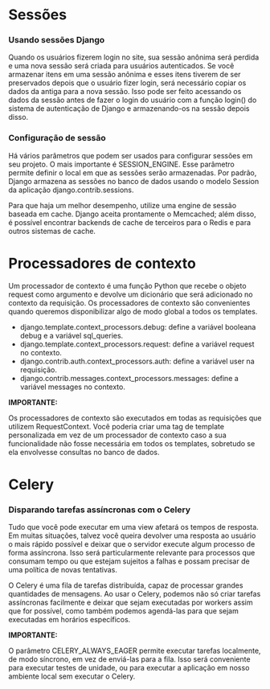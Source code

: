 # Sessões

### Usando sessões Django

Quando os usuários fizerem login no site, sua sessão anônima será perdida e uma nova sessão
será criada para usuários autenticados. Se você armazenar itens em uma sessão anônima
e esses itens tiverem de ser preservados depois que o usuário fizer login, será necessário
copiar os dados da antiga para a nova sessão. Isso pode ser feito acessando os dados da
sessão antes de fazer o login do usuário com a função login() do sistema de autenticação
de Django e armazenando-os na sessão depois disso.

### Configuração de sessão

Há vários parâmetros que podem ser usados para configurar sessões em seu projeto. O mais
importante é SESSION_ENGINE. Esse parâmetro permite definir o local em que as sessões
serão armazenadas. Por padrão, Django armazena as sessões no banco de dados usando
o modelo Session da aplicação django.contrib.sessions.

Para que haja um melhor desempenho, utilize uma engine de sessão baseada em cache.
Django aceita prontamente o Memcached; além disso, é possível encontrar backends de cache
de terceiros para o Redis e para outros sistemas de cache.

# Processadores de contexto

Um processador de contexto é uma função Python que recebe o objeto request como argumento
e devolve um dicionário que será adicionado no contexto da requisição. Os processadores
de contexto são convenientes quando queremos disponibilizar algo de modo global a todos os templates.

- django.template.context_processors.debug: define a variável booleana debug e a variável sql_queries.
- django.template.context_processors.request: define a variável request no contexto.
- django.contrib.auth.context_processors.auth: define a variável user na requisição.
- django.contrib.messages.context_processors.messages: define a variável messages no contexto.

**IMPORTANTE:**

Os processadores de contexto são executados em todas as requisições que utilizem RequestContext.
Você poderia criar uma tag de template personalizada em vez de um processador de contexto caso a
sua funcionalidade não fosse necessária em todos os templates, sobretudo se ela envolvesse consultas no banco de dados.

# Celery

### Disparando tarefas assíncronas com o Celery

Tudo que você pode executar em uma view afetará os tempos de resposta. Em muitas situações, talvez
você queira devolver uma resposta ao usuário o mais rápido possível e deixar que o servidor execute
algum processo de forma assíncrona. Isso será particularmente relevante para processos que consumam
tempo ou que estejam sujeitos a falhas e possam precisar de uma política de novas tentativas.

O Celery é uma fila de tarefas distribuída, capaz de processar grandes quantidades de mensagens.
Ao usar o Celery, podemos não só criar tarefas assíncronas facilmente e deixar que sejam executadas
por workers assim que for possível, como também podemos agendá-las para que sejam executadas em
horários específicos.

**IMPORTANTE:**

O parâmetro CELERY_ALWAYS_EAGER permite executar tarefas localmente, de modo síncrono, em vez de
enviá-las para a fila. Isso será conveniente para executar testes de unidade, ou para executar
a aplicação em nosso ambiente local sem executar o Celery.